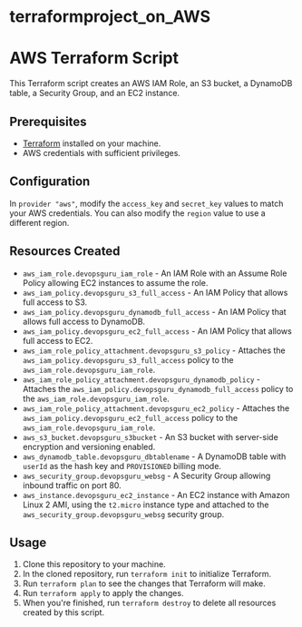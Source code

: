 # terraformproject_on_AWS
# AWS Terraform Script

This Terraform script creates an AWS IAM Role, an S3 bucket, a DynamoDB table, a Security Group, and an EC2 instance.

## Prerequisites

- [Terraform](https://www.terraform.io/downloads.html) installed on your machine.
- AWS credentials with sufficient privileges.

## Configuration

In `provider "aws"`, modify the `access_key` and `secret_key` values to match your AWS credentials. You can also modify the `region` value to use a different region.

## Resources Created

- `aws_iam_role.devopsguru_iam_role` - An IAM Role with an Assume Role Policy allowing EC2 instances to assume the role.
- `aws_iam_policy.devopsguru_s3_full_access` - An IAM Policy that allows full access to S3.
- `aws_iam_policy.devopsguru_dynamodb_full_access` - An IAM Policy that allows full access to DynamoDB.
- `aws_iam_policy.devopsguru_ec2_full_access` - An IAM Policy that allows full access to EC2.
- `aws_iam_role_policy_attachment.devopsguru_s3_policy` - Attaches the `aws_iam_policy.devopsguru_s3_full_access` policy to the `aws_iam_role.devopsguru_iam_role`.
- `aws_iam_role_policy_attachment.devopsguru_dynamodb_policy` - Attaches the `aws_iam_policy.devopsguru_dynamodb_full_access` policy to the `aws_iam_role.devopsguru_iam_role`.
- `aws_iam_role_policy_attachment.devopsguru_ec2_policy` - Attaches the `aws_iam_policy.devopsguru_ec2_full_access` policy to the `aws_iam_role.devopsguru_iam_role`.
- `aws_s3_bucket.devopsguru_s3bucket` - An S3 bucket with server-side encryption and versioning enabled.
- `aws_dynamodb_table.devopsguru_dbtablename` - A DynamoDB table with `userId` as the hash key and `PROVISIONED` billing mode.
- `aws_security_group.devopsguru_websg` - A Security Group allowing inbound traffic on port 80.
- `aws_instance.devopsguru_ec2_instance` - An EC2 instance with Amazon Linux 2 AMI, using the `t2.micro` instance type and attached to the `aws_security_group.devopsguru_websg` security group.

## Usage

1. Clone this repository to your machine.
2. In the cloned repository, run `terraform init` to initialize Terraform.
3. Run `terraform plan` to see the changes that Terraform will make.
4. Run `terraform apply` to apply the changes.
5. When you're finished, run `terraform destroy` to delete all resources created by this script.
